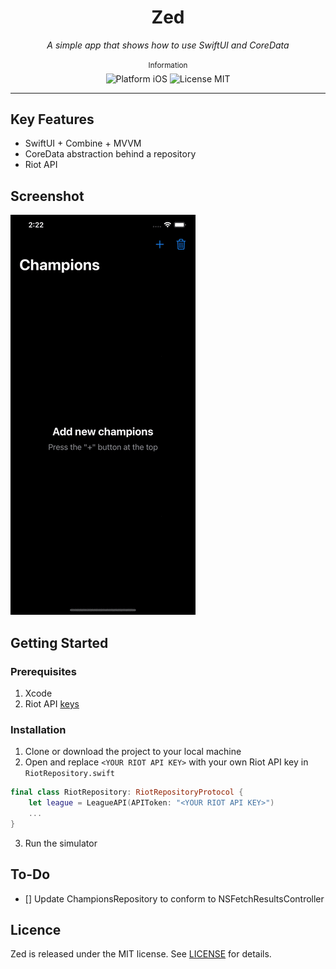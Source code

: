 <div align="center">
    <h1>Zed</h1>
    <i>A simple app that shows how to use SwiftUI and CoreData</i>
</div>

<br />

<div align="center">
    <sup>Information</sup>
    <br />
    <img alt="Platform iOS" src="https://img.shields.io/badge/platform-iOS-orange.svg" />
    <img alt="License MIT" src="https://img.shields.io/badge/licence-MIT-brightgreen.svg" />
</div>

---

## Key Features
- SwiftUI + Combine + MVVM
- CoreData abstraction behind a repository
- Riot API

## Screenshot
![App Screenshot](./Assets/Mockup.gif)

## Getting Started

### Prerequisites
1. Xcode
2. Riot API [keys](https://developer.riotgames.com/)

### Installation
1. Clone or download the project to your local machine
2. Open and replace `<YOUR RIOT API KEY>` with your own Riot API key in  `RiotRepository.swift`

```swift
final class RiotRepository: RiotRepositoryProtocol {
    let league = LeagueAPI(APIToken: "<YOUR RIOT API KEY>")
    ...
}
```
3. Run the simulator

## To-Do
- [] Update ChampionsRepository to conform to NSFetchResultsController

## Licence
Zed is released under the MIT license. See [LICENSE](./LICENSE) for details.
